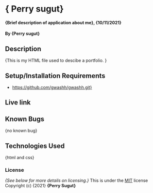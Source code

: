 # { Perry sugut}
#### {Brief description of application about me}, {10/11/2021}
#### By **{Perry sugut}**
## Description
{This is my HTML file used to descibe a portfolio. }
## Setup/Installation Requirements
* https://github.com/gwashh/gwashh.git}

## Live link
## Known Bugs
{no known bug}
## Technologies Used
{html and css}
### License
*{See below for more details on licensing.}*
This is under the [MIT](LICENSE) license
Copyright (c) {2021} **{Perry Sugut}**